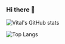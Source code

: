 ### Hi there 👋

<!--
**vitalfocheux/vitalfocheux** is a ✨ _special_ ✨ repository because its `README.md` (this file) appears on your GitHub profile.

Here are some ideas to get you started:

- 🔭 I’m currently working on ...
- 🌱 I’m currently learning ...
- 👯 I’m looking to collaborate on ...
- 🤔 I’m looking for help with ...
- 💬 Ask me about ...
- 📫 How to reach me: ...
- 😄 Pronouns: ...
- ⚡ Fun fact: ...
-->

![Vital's GitHub stats](https://github-readme-stats.vercel.app/api?username=vitalfocheux&show_icons=true&theme=dark)
   
![Top Langs](https://github-readme-stats.vercel.app/api/top-langs/?username=vitalfocheux&layout=compact&theme=dark)

